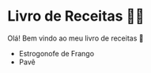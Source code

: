 # Livro de Receitas :man_cook:

Olá! Bem vindo ao meu livro de receitas  :wave:

- Estrogonofe de Frango
- Pavê